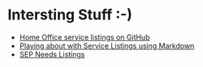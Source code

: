 # Intersting Stuff :-)

- [Home Office service listings on GitHub](https://ukhomeoffice.github.io/coe/service-list)
- [Playing about with Service Listings using Markdown](services/listings.md)
- [SEP Needs Listings](SEP/needs.md)
